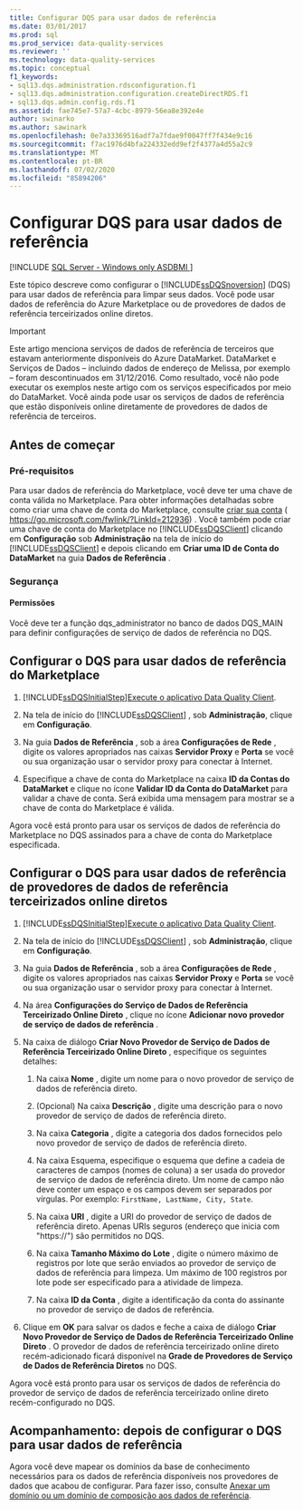 ```yaml
---
title: Configurar DQS para usar dados de referência
ms.date: 03/01/2017
ms.prod: sql
ms.prod_service: data-quality-services
ms.reviewer: ''
ms.technology: data-quality-services
ms.topic: conceptual
f1_keywords:
- sql13.dqs.administration.rdsconfiguration.f1
- sql13.dqs.administration.configuration.createDirectRDS.f1
- sql13.dqs.admin.config.rds.f1
ms.assetid: fae745e7-57a7-4cbc-8979-56ea8e392e4e
author: swinarko
ms.author: sawinark
ms.openlocfilehash: 0e7a33369516adf7a7fdae9f0047ff7f434e9c16
ms.sourcegitcommit: f7ac1976d4bfa224332edd9ef2f4377a4d55a2c9
ms.translationtype: MT
ms.contentlocale: pt-BR
ms.lasthandoff: 07/02/2020
ms.locfileid: "85894206"
---
```

# <a name="configure-dqs-to-use-reference-data"></a>Configurar DQS para usar dados de referência

[!INCLUDE [SQL Server - Windows only ASDBMI  ](../includes/applies-to-version/sqlserver.md)]

  Este tópico descreve como configurar o [!INCLUDE[ssDQSnoversion](../includes/ssdqsnoversion-md.md)] (DQS) para usar dados de referência para limpar seus dados. Você pode usar dados de referência do Azure Marketplace ou de provedores de dados de referência terceirizados online diretos.  

> [!IMPORTANT]
> Este artigo menciona serviços de dados de referência de terceiros que estavam anteriormente disponíveis do Azure DataMarket. DataMarket e Serviços de Dados – incluindo dados de endereço de Melissa, por exemplo – foram descontinuados em 31/12/2016. Como resultado, você não pode executar os exemplos neste artigo com os serviços especificados por meio do DataMarket. Você ainda pode usar os serviços de dados de referência que estão disponíveis online diretamente de provedores de dados de referência de terceiros.

## <a name="before-you-begin"></a>Antes de começar  
  
###  <a name="prerequisites"></a><a name="Prerequisites"></a> Pré-requisitos  
 Para usar dados de referência do Marketplace, você deve ter uma chave de conta válida no Marketplace. Para obter informações detalhadas sobre como criar uma chave de conta do Marketplace, consulte [criar sua conta](https://go.microsoft.com/fwlink/?LinkId=212936) ( https://go.microsoft.com/fwlink/?LinkId=212936) . Você também pode criar uma chave de conta do Marketplace no [!INCLUDE[ssDQSClient](../includes/ssdqsclient-md.md)] clicando em **Configuração** sob **Administração** na tela de início do [!INCLUDE[ssDQSClient](../includes/ssdqsclient-md.md)] e depois clicando em **Criar uma ID de Conta do DataMarket** na guia **Dados de Referência** .  
  
###  <a name="security"></a><a name="Security"></a> Segurança  
  
####  <a name="permissions"></a><a name="Permissions"></a> Permissões  
 Você deve ter a função dqs_administrator no banco de dados DQS_MAIN para definir configurações de serviço de dados de referência no DQS.  
  
##  <a name="configure-dqs-to-use-reference-data-from-marketplace"></a><a name="Marketplace"></a> Configurar o DQS para usar dados de referência do Marketplace  
  
1.  [!INCLUDE[ssDQSInitialStep](../includes/ssdqsinitialstep-md.md)][Execute o aplicativo Data Quality Client](../data-quality-services/run-the-data-quality-client-application.md).  
  
2.  Na tela de início do [!INCLUDE[ssDQSClient](../includes/ssdqsclient-md.md)] , sob **Administração**, clique em **Configuração**.  
  
3.  Na guia **Dados de Referência** , sob a área **Configurações de Rede** , digite os valores apropriados nas caixas **Servidor Proxy** e **Porta** se você ou sua organização usar o servidor proxy para conectar à Internet.  
  
4.  Especifique a chave de conta do Marketplace na caixa **ID da Contas do DataMarket** e clique no ícone **Validar ID da Conta do DataMarket** para validar a chave de conta. Será exibida uma mensagem para mostrar se a chave de conta do Marketplace é válida.  
  
 Agora você está pronto para usar os serviços de dados de referência do Marketplace no DQS assinados para a chave de conta do Marketplace especificada.  
  
##  <a name="configure-dqs-to-use-reference-data-from-direct-online-third-party-reference-data-providers"></a><a name="ThirdParty"></a> Configurar o DQS para usar dados de referência de provedores de dados de referência terceirizados online diretos  
  
1.  [!INCLUDE[ssDQSInitialStep](../includes/ssdqsinitialstep-md.md)][Execute o aplicativo Data Quality Client](../data-quality-services/run-the-data-quality-client-application.md).  
  
2.  Na tela de início do [!INCLUDE[ssDQSClient](../includes/ssdqsclient-md.md)] , sob **Administração**, clique em **Configuração**.  
  
3.  Na guia **Dados de Referência** , sob a área **Configurações de Rede** , digite os valores apropriados nas caixas **Servidor Proxy** e **Porta** se você ou sua organização usar o servidor proxy para conectar à Internet.  
  
4.  Na área **Configurações do Serviço de Dados de Referência Terceirizado Online Direto** , clique no ícone **Adicionar novo provedor de serviço de dados de referência** .  
  
5.  Na caixa de diálogo **Criar Novo Provedor de Serviço de Dados de Referência Terceirizado Online Direto** , especifique os seguintes detalhes:  
  
    1.  Na caixa **Nome** , digite um nome para o novo provedor de serviço de dados de referência direto.  
  
    2.  (Opcional) Na caixa **Descrição** , digite uma descrição para o novo provedor de serviço de dados de referência direto.  
  
    3.  Na caixa **Categoria** , digite a categoria dos dados fornecidos pelo novo provedor de serviço de dados de referência direto.  
  
    4.  Na caixa Esquema, especifique o esquema que define a cadeia de caracteres de campos (nomes de coluna) a ser usada do provedor de serviço de dados de referência direto. Um nome de campo não deve conter um espaço e os campos devem ser separados por vírgulas. Por exemplo: `FirstName, LastName, City, State`.  
  
    5.  Na caixa **URI** , digite a URI do provedor de serviço de dados de referência direto. Apenas URIs seguros (endereço que inicia com "https://") são permitidos no DQS.  
  
    6.  Na caixa **Tamanho Máximo do Lote** , digite o número máximo de registros por lote que serão enviados ao provedor de serviço de dados de referência para limpeza. Um máximo de 100 registros por lote pode ser especificado para a atividade de limpeza.  
  
    7.  Na caixa **ID da Conta** , digite a identificação da conta do assinante no provedor de serviço de dados de referência.  
  
6.  Clique em **OK** para salvar os dados e feche a caixa de diálogo **Criar Novo Provedor de Serviço de Dados de Referência Terceirizado Online Direto** . O provedor de dados de referência terceirizado online direto recém-adicionado ficará disponível na **Grade de Provedores de Serviço de Dados de Referência Diretos** no DQS.  
  
 Agora você está pronto para usar os serviços de dados de referência do provedor de serviço de dados de referência terceirizado online direto recém-configurado no DQS.  
  
##  <a name="follow-up-after-configuring-dqs-to-use-reference-data"></a><a name="FollowUp"></a>Acompanhamento: depois de configurar o DQS para usar dados de referência  
 Agora você deve mapear os domínios da base de conhecimento necessários para os dados de referência disponíveis nos provedores de dados que acabou de configurar. Para fazer isso, consulte [Anexar um domínio ou um domínio de composição aos dados de referência](../data-quality-services/attach-domain-or-composite-domain-to-reference-data.md).  
  
  
